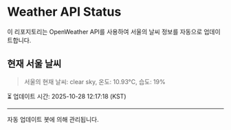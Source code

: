 
# Weather API Status

이 리포지토리는 OpenWeather API를 사용하여 서울의 날씨 정보를 자동으로 업데이트합니다.

## 현재 서울 날씨
> 서울의 현재 날씨: clear sky, 온도: 10.93°C, 습도: 19%

⏳ 업데이트 시간: 2025-10-28 12:17:18 (KST)

---
자동 업데이트 봇에 의해 관리됩니다.
